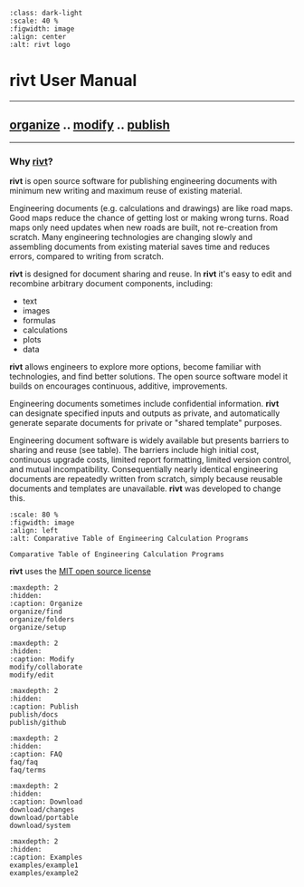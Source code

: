 
```{figure} _static/img/riv-dark9e.png
:class: dark-light
:scale: 40 %
:figwidth: image
:align: center
:alt: rivt logo
```


# rivt User Manual

<hr>

## [organize](organize.md) .. [modify](modify.md) .. [publish](publish.md) 

<hr>

### Why [**rivt**](terms.md#rivt)?

**rivt** is open source software for publishing engineering documents with
minimum new writing and maximum reuse of existing material. 

Engineering documents (e.g. calculations and drawings) are like road maps. Good
maps reduce the chance of getting lost or making wrong turns. Road maps only
need updates when new roads are built, not re-creation from scratch. Many
engineering technologies are changing slowly and assembling documents from
existing material saves time and reduces errors, compared to writing from
scratch.

**rivt** is designed for document sharing and reuse. In **rivt** it's easy to
edit and recombine arbitrary document components, including:

- text
- images
- formulas
- calculations
- plots
- data 

**rivt** allows engineers to explore more options, become familiar with
technologies, and find better solutions. The open source software model it
builds on encourages continuous, additive, improvements.

Engineering documents sometimes include confidential information. **rivt** can
designate specified inputs and outputs as private, and automatically generate
separate documents for private or "shared template" purposes.

Engineering document software is widely available but presents barriers to
sharing and reuse (see table). The barriers include high initial cost,
continuous upgrade costs, limited report formatting, limited version control,
and mutual incompatibility. Consequentially nearly identical engineering
documents are repeatedly written from scratch, simply because reusable
documents and templates are unavailable. **rivt** was developed to change this.

```{figure} _static/img/table1.png
:scale: 80 %
:figwidth: image
:align: left
:alt: Comparative Table of Engineering Calculation Programs

Comparative Table of Engineering Calculation Programs
```

**rivt** uses the [MIT open source license](https://opensource.org/license/mit/)

```{toctree}
:maxdepth: 2
:hidden:
:caption: Organize
organize/find
organize/folders
organize/setup
````

```{toctree}
:maxdepth: 2
:hidden:
:caption: Modify
modify/collaborate
modify/edit
```

```{toctree}
:maxdepth: 2
:hidden:
:caption: Publish
publish/docs
publish/github
```

```{toctree}
:maxdepth: 2
:hidden:
:caption: FAQ
faq/faq
faq/terms
```

```{toctree}
:maxdepth: 2
:hidden:
:caption: Download
download/changes
download/portable
download/system
```

```{toctree}
:maxdepth: 2
:hidden:
:caption: Examples
examples/example1
examples/example2
```
